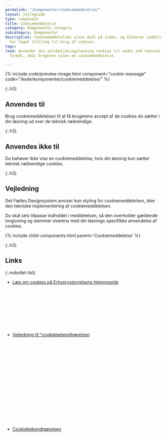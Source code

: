 ```yaml
---
permalink: "/komponenter/cookiemeddelelse/"
layout: styleguide
type: component
title: Cookiemeddelelse
category: Komponenter_category
subcategory: Komponenter
description: Cookiemeddelelsen vises midt på siden, og blokerer indhold indtil man
  har taget stilling til brug af cookies.
tags:
lead: Anvender din selvbetjeningsløsning cookies til andet end teknisk nødvendige
  formål, skal brugeren vises en cookiemeddelelse.

---
```

{% include code/preview-image.html component="cookie-message" code="/kode/komponenter/cookiemeddelelse/" %}

{:.h3}
## Anvendes til

Brug cookiemeddelelsen til at få brugerens accept af de cookies du sætter i din løsning ud over de teknisk nødvendige.

{:.h3}
## Anvendes ikke til

Du behøver ikke vise en cookiemeddelelse, hvis din løsning kun sætter teknisk nødvendige cookies.

{:.h3}
## Vejledning

Det Fælles Designsystem anviser kun styling for cookiemeddelelsen, ikke den tekniske implementering af cookiemeddelelsen.

Du skal selv tilpasse indholdet i meddelelsen, så den overholder gældende lovgivning og stemmer overens med din løsnings specifikke anvendelse af cookies.

{% include child-components.html parent='Cookiemeddelelse' %}

{:.h3}
## Links

{:.nobullet-list}
- <a href="https://erhvervsstyrelsen.dk/cookieregler" class="icon-link">Læs om cookies på Erhvervsstyrelsens hjemmeside<svg class="icon-svg" focusable="false" aria-hidden="true"><use xlink:href="#open-in-new"></use></svg></a>
- <a href="https://erhvervsstyrelsen.dk/vejledning-cookiebekendtgoerelse" class="icon-link">Vejledning til "cookiebekendtgørelsen<svg class="icon-svg" focusable="false" aria-hidden="true"><use xlink:href="#open-in-new"></use></svg></a>
- <a href="https://www.retsinformation.dk/forms/r0710.aspx?id=139279" class="icon-link">Cookiebekendtgørelsen<svg class="icon-svg" focusable="false" aria-hidden="true"><use xlink:href="#open-in-new"></use></svg></a>
